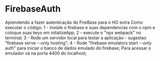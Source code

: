 # FirebaseAuth
Aprendendo a fazer autenticação do FireBase para o HO extra
Como executar o código: 
1 - Instale o firebase e suas dependencias com o npm e coloque suas keys em initalizeApp;
2 - execute o "npx webpack" no terminal;
3 - Rode um servidor local para testar a aplicação - sugestao "firebase serve --only hosting";
4 - Rode "firebase emulators:start --only auth" para iniciar o banco de dados emulado do firebase;
Para acessar o emulador vá na porta 4400 do localhost;